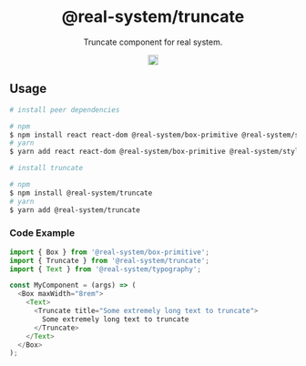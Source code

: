 <h1 align="center">@real-system/truncate</h1>
<p align="center">Truncate component for real system.</p>
<p align="center">
<a href="https://www.npmjs.com/package/@real-system/truncate"><img src="https://badgen.net/npm/v/@real-system/truncate?label=&icon=npm&color=blue" alt="npm version" height="18"/></a>
</p>

## Usage

```bash
# install peer dependencies

# npm
$ npm install react react-dom @real-system/box-primitive @real-system/styling-library @real-system/theme-library
# yarn
$ yarn add react react-dom @real-system/box-primitive @real-system/styling-library @real-system/theme-library

# install truncate

# npm
$ npm install @real-system/truncate
# yarn
$ yarn add @real-system/truncate
```

### Code Example

```javascript
import { Box } from '@real-system/box-primitive';
import { Truncate } from '@real-system/truncate';
import { Text } from '@real-system/typography';

const MyComponent = (args) => (
  <Box maxWidth="8rem">
    <Text>
      <Truncate title="Some extremely long text to truncate">
        Some extremely long text to truncate
      </Truncate>
    </Text>
  </Box>
);
```
